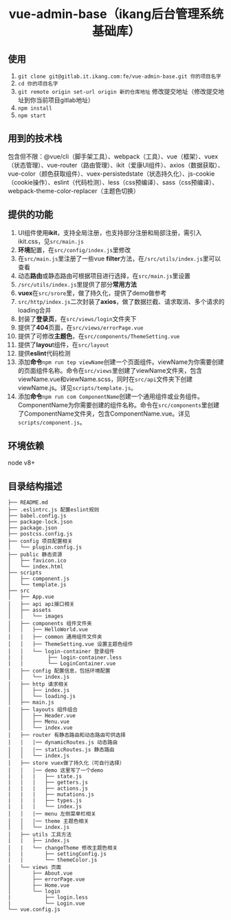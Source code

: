 <h1 align="center">vue-admin-base（ikang后台管理系统基础库）</h1>

## 使用
1. ``` git clone git@gitlab.it.ikang.com:fe/vue-admin-base.git 你的项目名字 ```
2. ``` cd 你的项目名字 ```
3. `git remote origin set-url origin 新的仓库地址` 修改提交地址（修改提交地址到你当前项目gitlab地址）
4. `npm install`
5. `npm start`

## 用到的技术栈
包含但不限：@vue/cli（脚手架工具）、webpack（工具）、vue（框架）、vuex（状态管理）、vue-router（路由管理）、ikit（爱康UI组件）、axios（数据获取）、vue-color（颜色获取组件）、vuex-persistedstate（状态持久化）、js-cookie（cookie操作）、eslint（代码检测）、less（css预编译）、sass（css预编译）、webpack-theme-color-replacer（主题色切换）

## 提供的功能
1. UI组件使用**ikit**，支持全局注册，也支持部分注册和局部注册，需引入ikit.css，见```src/main.js```
2. **环境**配置，在```src/config/index.js```里修改
3. 在```src/main.js```里注册了一些vue **filter**方法，在```/src/utils/index.js```里可以查看
4. 动态**路由**或静态路由可根据项目进行选择，在```src/main.js```里设置
5. ```/src/utils/index.js```里提供了部分**常用方法**
6. **vuex**在```src/srore```里，做了持久化，提供了demo做参考
7. ```src/http/index.js```二次封装了**axios**，做了数据拦截、请求取消、多个请求的loading合并
8. 封装了**登录页**，在```src/views/login```文件夹下
9. 提供了**404**页面，在```src/views/errorPage.vue```
10. 提供了可修改**主题色**，在```src/components/ThemeSetting.vue```
11. 提供了**layou**t组件，在```src/layout```
12. 提供**eslint**代码检测
13. 添加**命令**```npm run tep viewName```创建一个页面组件。viewName为你需要创建的页面组件名称。命令在```src/views```里创建了viewName文件夹，包含viewName.vue和viewName.scss，同时在```src/api```文件夹下创建viewName.js。详见```scripts/template.js```。
14. 添加**命令**```npm run com ComponentName```创建一个通用组件或业务组件。ComponentName为你需要创建的组件名称。命令在```src/components```里创建了ComponentName文件夹，包含ComponentName.vue。详见```scripts/component.js```。

## 环境依赖
node v8+

## 目录结构描述
```
├── README.md
├── .eslintrc.js 配置eslint规则
├── babel.config.js
├── package-lock.json
├── package.json
├── postcss.config.js
├── config 项目配置相关
│   └── plugin.config.js
├── public 静态资源
│   ├── favicon.ico
│   └── index.html
├── scripts
│   ├── component.js
│   └── template.js
├── src
│   ├── App.vue
│   ├── api api接口相关
│   ├── assets
│   │   └── images
│   ├── components 组件文件夹
│   │   ├── HelloWorld.vue
│   │   ├── common 通用组件文件夹
│   │   ├── ThemeSetting.vue 设置主题色组件
│   │   └── login-container 登录组件
|   |        ├── login-container.less
|   |        └── LoginContainer.vue
│   ├── config 配置信息，包括环境配置
│   │   └── index.js
│   ├── http 请求相关
│   │   ├── index.js
│   │   └── loading.js
│   ├── main.js
│   ├── layouts 组件组合
│   │   ├── Header.vue
│   │   ├── Menu.vue
│   │   └── index.vue
│   ├── router 有静态路由和动态路由可供选择
│   │   |── dynamicRoutes.js 动态路由
│   │   |── staticRoutes.js 静态路由
│   │   └── index.js
│   ├── store vuex做了持久化（可自行选择）
│   │   |── demo 这里写了一个demo
|   |   |   ├── state.js
|   |   |   ├── getters.js
|   |   |   ├── actions.js
|   |   |   ├── mutations.js
|   |   |   ├── types.js
|   |   |   └── index.js
│   │   |── menu 左侧菜单栏相关
│   │   |── theme 主题色相关
│   │   └── index.js
│   ├── utils 工具方法
|   |   ├── index.js
│   |   └── changeTheme 修改主题色相关
|   |       ├── settingConfig.js
|   |       └── themeColor.js
│   └── views 页面
│       ├── About.vue
│       ├── errorPage.vue
│       ├── Home.vue
│       └── login
|           ├── login.less
|           └── Login.vue
└── vue.config.js
```
